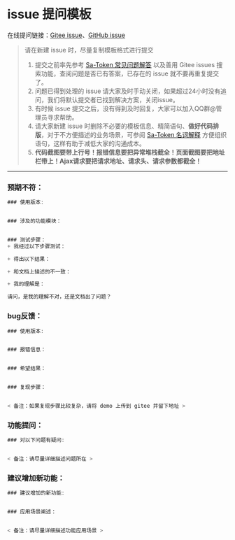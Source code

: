 # issue 提问模板

在线提问链接：[Gitee issue](https://gitee.com/dromara/sa-token/issues)、[GitHub issue](https://github.com/dromara/sa-token/issues)

> 请在新建 issue 时，尽量复制模板格式进行提交
> 
> 1. 提交之前率先参考 [Sa-Token 常见问题解答](https://sa-token.dev33.cn/doc/index.html#/more/common-questions) 以及善用 Gitee issues 搜索功能，查阅问题是否已有答案，已存在的 issue 就不要再重复提交了。
> 2. 问题已得到处理的 issue 请大家及时手动关闭，如果超过24小时没有追问，我们将默认提交者已找到解决方案，关闭issue。
> 3. 有时候 issue 提交之后，没有得到及时回复，大家可以加入QQ群@管理员寻求帮助。
> 4. 请大家新建 issue 时删除不必要的模板信息、精简语句、**做好代码排版**，对于不方便描述的业务场景，可参阅 [Sa-Token 名词解释](https://sa-token.dev33.cn/doc/index.html#/more/noun-intro) 方便组织语句，这样有助于减低大家的沟通成本。
> 5. **代码截图要带上行号！报错信息要把异常堆栈截全！页面截图要把地址栏带上！Ajax请求要把请求地址、请求头、请求参数都截全！**


--- 


### 预期不符：
``` js
### 使用版本:


### 涉及的功能模块：


### 测试步骤：
+ 我经过以下步骤测试：

+ 得出以下结果：

+ 和文档上描述的不一致：

+ 我的理解是：

请问，是我的理解不对，还是文档出了问题？
```


### bug反馈：
``` js
### 使用版本:


### 报错信息：


### 希望结果：


### 复现步骤：


< 备注：如果复现步骤比较复杂，请将 demo 上传到 gitee 并留下地址 >
```


### 功能提问：
``` js
### 对以下问题有疑问:


< 备注：请尽量详细描述问题所在 >
```


### 建议增加新功能：
``` js
### 建议增加的新功能:


### 应用场景阐述：


< 备注：请尽量详细描述功能应用场景 >
```







